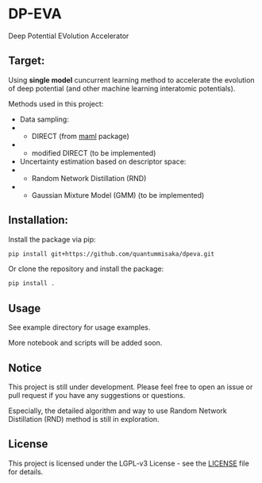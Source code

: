 # DP-EVA
Deep Potential EVolution Accelerator

## Target:
Using **single model** cuncurrent learning method to accelerate the evolution of deep potential (and other machine learning interatomic potentials).

Methods used in this project:
- Data sampling:
- - DIRECT (from [maml](https://github.com/materialsvirtuallab/maml) package)
- - modified DIRECT (to be implemented)
- Uncertainty estimation based on descriptor space:
- - Random Network Distillation (RND)
- - Gaussian Mixture Model (GMM) (to be implemented)

## Installation:

Install the package via pip:
```bash
pip install git+https://github.com/quantummisaka/dpeva.git
```

Or clone the repository and install the package:
```bash
pip install .
```

## Usage
See example directory for usage examples.

More notebook and scripts will be added soon.

## Notice

This project is still under development. Please feel free to open an issue or pull request if you have any suggestions or questions.

Especially, the detailed algorithm and way to use Random Network Distillation (RND) method is still in exploration.

## License
This project is licensed under the LGPL-v3 License - see the [LICENSE](LICENSE) file for details.
```